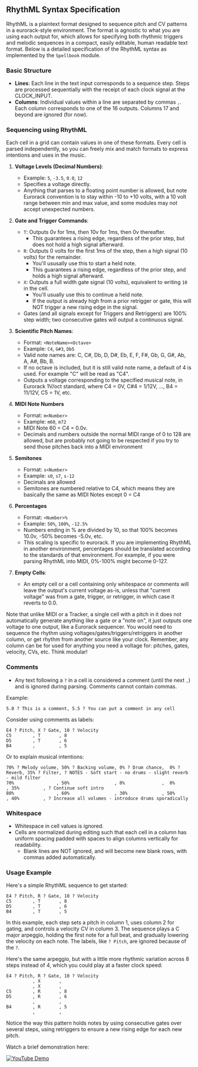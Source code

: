 ## RhythML Syntax Specification

RhythML is a plaintext format designed to sequence pitch and CV patterns in a eurorack-style environment. The format is agnostic to what you are using each output for, which allows for specifying both rhythmic triggers and melodic sequences in a compact, easily editable, human readable text format. Below is a detailed specification of the RhythML syntax as implemented by the `Spellbook` module.

### Basic Structure
- **Lines**: Each line in the text input corresponds to a sequence step. Steps are processed sequentially with the receipt of each clock signal at the CLOCK_INPUT.
- **Columns**: Individual values within a line are separated by commas `,`. Each column corresponds to one of the 16 outputs. Columns 17 and beyond are ignored (for now).

### Sequencing using RhythML
Each cell in a grid can contain values in one of these formats. Every cell is parsed independently, so you can freely mix and match formats to express intentions and uses in the music.

1. **Voltage Levels (Decimal Numbers)**:
   - Example: `5`, `-3.5`, `0.0`, `12`
   - Specifies a voltage directly.
   - Anything that parses to a floating point number is allowed, but note Eurorack convention is to stay within -10 to +10 volts, with a 10 volt range between min and max value, and some modules may not accept unexpected numbers.

2. **Gate and Trigger Commands**:
   - `T`: Outputs 0v for 1ms, then 10v for 1ms, then 0v thereafter.
      - This guarantees a rising edge, regardless of the prior step, but does not hold a high signal afterward.
   - `R`: Outputs 0 volts for the first 1ms of the step, then a high signal (10 volts) for the remainder.
      - You'll ususally use this to start a held note.
	  - This guarantees a rising edge, regardless of the prior step, and holds a high signal afterward.
   - `X`: Outputs a full width gate signal (10 volts), equivalent to writing `10` in the cell.
      - You'll usually use this to continue a held note.
      - If the output is already high from a prior retrigger or gate, this will NOT trigger a new rising edge in the signal.
   - Gates (and all signals except for Triggers and Retriggers) are 100% step width; two consecutive gates will output a continuous signal.

3. **Scientific Pitch Names**:
   - Format: `<NoteName><Octave>`
   - Example: `C4`, `G#3`, `Db5`
   - Valid note names are: C, C#, Db, D, D#, Eb, E, F, F#, Gb, G, G#, Ab, A, A#, Bb, B.
   - If no octave is included, but it is still valid note name, a default of 4 is used. For example "C" will be read as "C4".
   - Outputs a voltage corresponding to the specified musical note, in Eurorack 1V/oct standard, where C4 = 0V, C#4 = 1/12V, ..., B4 = 11/12V, C5 = 1V, etc.
   
4. **MIDI Note Numbers**
   - Format: `m<Number>`
   - Example: `m60`, `m72`
   - MIDI Note 60 = C4 = 0.0v.
   - Decimals and numbers outside the normal MIDI range of 0 to 128 are allowed, but are probably not going to be respected if you try to send those pitches back into a MIDI environment
   
5. **Semitones**
   - Format: `s<Number>`
   - Example: `s0`, `s7`, `s-12`
   - Decimals are allowed
   - Semitones are numbered relative to C4, which means they are basically the same as MIDI Notes except 0 = C4

6. **Percentages**
   - Format: `<Number>%`
   - Example: `50%`, `100%`, `-12.5%`
   - Numbers ending in % are divided by 10, so that 100% becomes 10.0v, -50% becomes -5.0v, etc.
   - This scaling is specific to eurorack. If you are implementing RhythML in another environment, percentages should be translated according to the standards of that environment. For example, if you were parsing RhythML into MIDI, 0%-100% might become 0-127.

7. **Empty Cells**:
   - An empty cell or a cell containing only whitespace or comments will leave the output's current voltage as-is, unless that "current voltage" was from a gate, trigger, or retrigger, in which case it reverts to 0.0.

Note that unlike MIDI or a Tracker, a single cell with a pitch in it does not automatically generate anything like a gate or a "note on", it just outputs one voltage to one output, like a Eurorack sequencer. You would need to sequence the rhythm using voltages/gates/triggers/retriggers in another column, or get rhythm from another source like your clock. Remember, any column can be for used for anything you need a voltage for: pitches, gates, velocity, CVs, etc. Think modular!

### Comments
- Any text following a `?` in a cell is considered a comment (until the next `,`) and is ignored during parsing. Comments cannot contain commas.

Example:

`5.0 ? This is a comment, 5.5 ? You can put a comment in any cell`

Consider using comments as labels:

```
E4 ? Pitch, X ? Gate, 10 ? Velocity
C5        , T       , 8
D5        , T       , 6
B4        ,         , 5
```

Or to explain musical intentions:

```
70% ? Melody volume, 50% ? Backing volume, 0% ? Drum chance,  0% ? Reverb, 35% ? Filter, ? NOTES - Soft start - no drums - slight reverb - mild filter
70%                , 50%                 , 0%              ,  0%         , 35%         , ? Continue soft intro
80%                , 60%                 , 30%             , 50%         , 40%         , ? Increase all volumes - introduce drums sporadically
```

### Whitespace
- Whitespace in cell values is ignored.
- Cells are normalized during editing such that each cell in a column has uniform spacing padded with spaces to align columns vertically for readability.
	- Blank lines are NOT ignored, and will become new blank rows, with commas added automatically.

### Usage Example

Here's a simple RhythML sequence to get started:

```
E4 ? Pitch, R ? Gate, 10 ? Velocity
C5        , T       , 8
D5        , T       , 6
B4        , T       , 5
```

In this example, each step sets a pitch in column 1, uses column 2 for gating, and controls a velocity CV in column 3. The sequence plays a C major arpeggio, holding the first note for a full beat, and gradually lowering the velocity on each note. The labels, like `? Pitch`, are ignored because of the `?`.

Here's the same arpeggio, but with a little more rhythmic variation across 8 steps instead of 4, which you could play at a faster clock speed:

```
E4 ? Pitch, R ? Gate, 10 ? Velocity
          , X       , 
          , X       , 
C5        , R       , 8
D5        , R       , 6
          ,         , 
B4        , R       , 5
          ,         , 
```

Notice the way this pattern holds notes by using consecutive gates over several steps, using retriggers to ensure a new rising edge for each new pitch.

Watch a brief demonstration here:

[![YouTube Demo](https://img.youtube.com/vi/vhQHPlpJW-Q/0.jpg)](https://www.youtube.com/watch?v=vhQHPlpJW-Q)